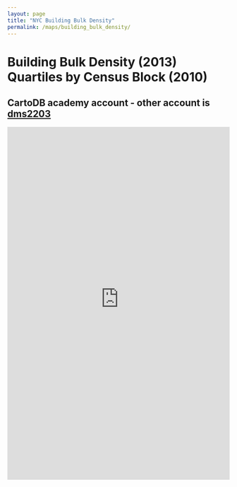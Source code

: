 ```yaml
---
layout: page
title: "NYC Building Bulk Density"
permalink: /maps/building_bulk_density/
---
```


<h1>Building Bulk Density (2013) Quartiles by Census Block (2010)
</h1>
<h2>CartoDB academy account - other account is  <a href="https://dms2203.cartodb.com/">dms2203</a></h2>

<iframe width='100%' height='800' frameborder='0' src='http://cartodbacademy.cartodb.com/viz/0e12d8f0-f185-11e3-a6bc-0e73339ffa50/embed_map' allowfullscreen webkitallowfullscreen mozallowfullscreen oallowfullscreen msallowfullscreen></iframe>